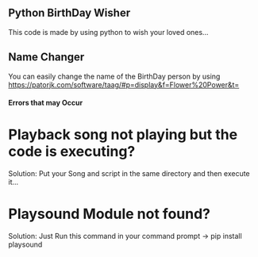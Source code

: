 ## Python BirthDay Wisher
   This code is made by using python to wish your loved ones... 

## Name Changer
  You can easily change the name of the BirthDay person by using https://patorjk.com/software/taag/#p=display&f=Flower%20Power&t= 

#### Errors that may Occur

# Playback song not playing but the code is executing?
Solution: Put your Song and script in the same directory and then execute it...

# Playsound Module not found?
Solution: Just Run this command in your command prompt -> <mono> pip install playsound </mono>
